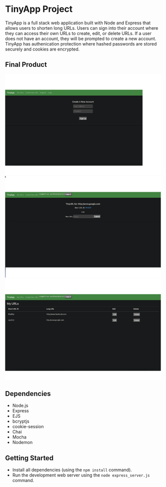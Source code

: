 # TinyApp Project

TinyApp is a full stack web application built with Node and Express that allows users to shorten long URLs. Users can sign into their account where they can access their own URLs to create, edit, or delete URLs. If a user does not have an account, they will be prompted to create a new account. TinyApp has authenication protection where hashed passwords are stored securely and cookies are encrypted. 

## Final Product


!["Screenshot of the Create Account page"](https://github.com/rosanna-z/tinyapp/blob/main/docs/create-account-page.png?raw=true)
!["Screenshot of the edit URL page"](https://github.com/rosanna-z/tinyapp/blob/main/docs/edit-url-page.png?raw=true)
!["Screenshot of the list of URLs"](https://github.com/rosanna-z/tinyapp/blob/main/docs/url-page.png?raw=true)

## Dependencies

- Node.js
- Express
- EJS
- bcryptjs
- cookie-session
- Chai
- Mocha
- Nodemon

## Getting Started
- Install all dependencies (using the `npm install` command).
- Run the development web server using the `node express_server.js` command.